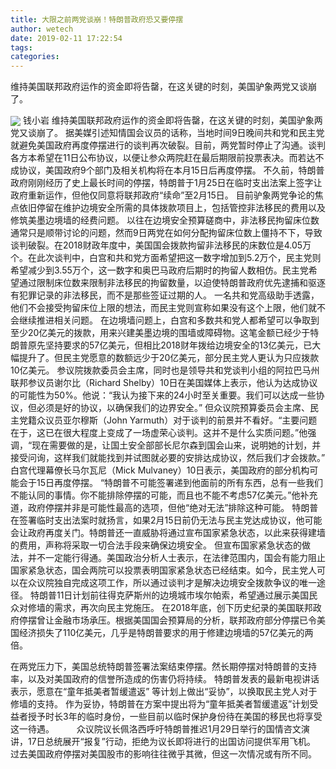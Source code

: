 ```yaml
---
title: 大限之前两党谈崩！特朗普政府恐又要停摆
author: wetech
date: 2019-02-11 17:22:54
tags: 
categories: 
---
```

维持美国联邦政府运作的资金即将告罄，在这关键的时刻，美国驴象两党又谈崩了。
<!-- more -->
<img align="center" border="0" src="https://imgcdn.yicai.com/uppics/images/2019/02/79ca58a7e71345e8e68e959459df5c49.jpg" />
钱小岩
维持美国联邦政府运作的资金即将告罄，在这关键的时刻，美国驴象两党又谈崩了。
据美媒引述知情国会议员的话称，当地时间9日晚间共和党和民主党就避免美国政府再度停摆进行的谈判再次破裂。目前，两党暂时停止了沟通。谈判各方本希望在11日公布协议，以便让参众两院赶在最后期限前投票表决。而若达不成协议，美国政府9个部门及相关机构将在本月15日后再度停摆。
不久前，特朗普政府刚刚经历了史上最长时间的停摆，特朗普于1月25日在临时支出法案上签字让政府重新运作，但他仅同意将联邦政府“续命”至2月15日。
目前驴象两党争论的焦点依旧停留在维护边境安全所需的具体拨款项目上，包括管控非法移民的费用以及修筑美墨边境墙的经费问题。
以往在边境安全预算磋商中，非法移民拘留床位数通常只是顺带讨论的问题，然而9日两党在如何分配拘留床位数上僵持不下，导致谈判破裂。在2018财政年度中，美国国会拨款拘留非法移民的床数位是4.05万个。在此次谈判中，白宫和共和党方面希望把这一数字增加到5.2万个，民主党则希望减少到3.55万个，这一数字和奥巴马政府后期时的拘留人数相仿。民主党希望通过限制床位数来限制非法移民的拘留数量，以迫使特朗普政府优先逮捕和驱逐有犯罪记录的非法移民，而不是那些签证过期的人。
一名共和党高级助手透露，他们不会接受拘留床位上限的想法，而民主党则宣称如果没有这个上限，他们就不会继续推进相关问题。
在边境墙问题上，白宫和多数共和党人都希望可以争取到至少20亿美元的拨款，用来兴建美墨边境的围墙或障碍物。这笔金额已经少于特朗普原先坚持要求的57亿美元，但相比2018财年拨给边境安全的13亿美元，已大幅提升了。但民主党愿意的数额远少于20亿美元，部分民主党人更认为只应拨款10亿美元。
参议院拨款委员会主席，同时也是领导共和党谈判小组的阿拉巴马州联邦参议员谢尔比（Richard Shelby）10日在美国媒体上表示，他认为达成协议的可能性为50%。他说：“我认为接下来的24小时至关重要。我们可以达成一些协议，但必须是好的协议，以确保我们的边界安全。”
但众议院预算委员会主席、民主党籍众议员亚尔穆斯（John Yarmuth）对于谈判的前景并不看好。“主要问题在于，这已在很大程度上变成了一场虚荣心谈判。这并不是什么实质问题。”他强调，“现在需要做的是，让国土安全部部长尼尔森到国会山来，说明她的计划，并接受问询，这样我们就能找到并试图就必要的安排达成协议，然后我们才会拨款。”
白宫代理幕僚长马尔瓦尼（Mick Mulvaney）10日表示，美国政府的部分机构可能会于15日再度停摆。
“特朗普不可能签署递到他面前的所有东西，总有一些我们不能认同的事情。你不能排除停摆的可能，而且也不能不考虑57亿美元。”他补充道，政府停摆并非是可能性最高的选项，但他“绝对无法”排除这种可能。
特朗普在签署临时支出法案时就扬言，如果2月15日前仍无法与民主党达成协议，他可能会让政府再度关门。特朗普还一直威胁将通过宣布国家紧急状态，以此来获得建墙的费用，声称将采取一切合法手段来确保边境安全。
但宣布国家紧急状态的做法，并不一定能行得通。美国政治分析人士表示，在法律范围内，国会有能力阻止国家紧急状态，国会两院可以投票表明国家紧急状态已经结束。如今，民主党人可以在众议院独自完成这项工作，所以通过谈判才是解决边境安全拨款争议的唯一途径。
特朗普11日计划前往得克萨斯州的边境城市埃尔帕索，希望通过展示美国民众对修墙的需求，再次向民主党施压。
在2018年底，创下历史纪录的美国联邦政府停摆曾让金融市场承压。根据美国国会预算局的分析，联邦政府部分停摆已令美国经济损失了110亿美元，几乎是特朗普要求的用于修建边境墙的57亿美元的两倍。
 
 
在两党压力下，美国总统特朗普签署法案结束停摆。然长期停摆对特朗普的支持率，以及对美国政府的信誉所造成的伤害仍将持续。
特朗普发表的最新电视讲话表示，愿意在“童年抵美者暂缓遣返” 等计划上做出“妥协”，以换取民主党人对于修墙的支持。
作为妥协，特朗普在方案中提出将为“童年抵美者暂缓遣返”计划受益者授予时长3年的临时身份，一些目前以临时保护身份待在美国的移民也将享受这一待遇。 　　
众议院议长佩洛西呼吁特朗普推迟1月29日举行的国情咨文演讲，17日总统展开“报复”行动，拒绝为议长即将进行的出国访问提供军用飞机。
过去美国政府停摆对美国股市的影响往往微乎其微，但这一次情况或有所不同。
